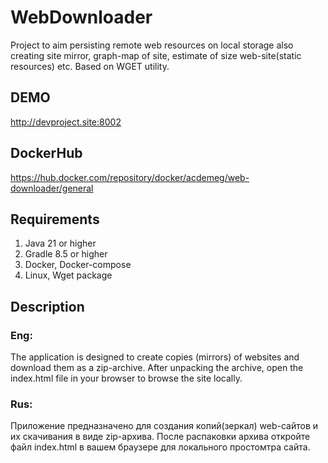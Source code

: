 # WebDownloader

Project to aim persisting remote web resources on local storage
also creating site mirror, graph-map of site, estimate of size
web-site(static resources) etc. Based on WGET utility.

## DEMO
http://devproject.site:8002

## DockerHub
https://hub.docker.com/repository/docker/acdemeg/web-downloader/general

## Requirements
1. Java 21 or higher
2. Gradle 8.5 or higher
3. Docker, Docker-compose
4. Linux, Wget package

## Description
### Eng:
The application is designed to create copies (mirrors) of websites and download them as a zip-archive. After unpacking the archive, open the index.html file in your browser to browse the site locally.
### Rus:
Приложение предназначено для создания копий(зеркал) web-сайтов и их скачивания в виде zip-архива. После распаковки архива откройте файл index.html в вашем браузере для локального простомтра сайта.

